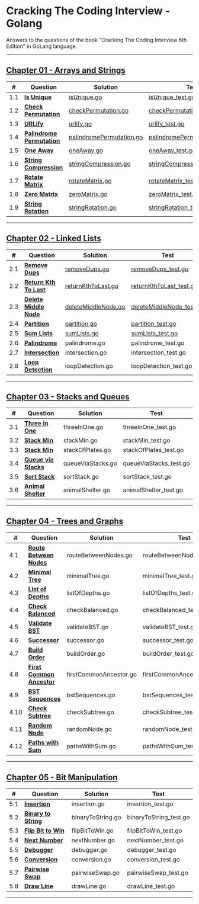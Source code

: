 # Cracking The Coding Interview - Golang
Answers to the questions of the book "Cracking The Coding Interview 6th Edition" in GoLang language.


_________________
## [Chapter 01 - Arrays and Strings](Chapter01-ArraysAndStrings/)
|  #  | **Question**               | Solution                 | Test                          |
| --- | ---------------------- | ------------------------ | ----------------------------- |
| 1.1 | [**Is Unique**](Chapter01-ArraysAndStrings/1.1-IsUnique/)              | [isUnique.go](Chapter01-ArraysAndStrings/1.1-IsUnique/isUnique.go)              | [isUnique_test.go](Chapter01-ArraysAndStrings/1.1-IsUnique/isUnique_test.go)              |
| 1.2 | [**Check Permutation**](Chapter01-ArraysAndStrings/1.2-CheckPermutation/)      | [checkPermutation.go](Chapter01-ArraysAndStrings/1.2-CheckPermutation/checkPermutation.go)      | [checkPermutation_test.go](Chapter01-ArraysAndStrings/1.2-CheckPermutation/checkPermutation_test.go)      |
| 1.3 | [**URLify**](Chapter01-ArraysAndStrings/1.3-URLify/)                 | [urlify.go](Chapter01-ArraysAndStrings/1.3-URLify/urlify.go)                | [urlify_test.go](Chapter01-ArraysAndStrings/1.3-URLify/urlify_test.go)                |
| 1.4 | [**Palindrome Permutation**](Chapter01-ArraysAndStrings/1.4-PalindromePermutation/) | [palindromePermutation.go](Chapter01-ArraysAndStrings/1.4-PalindromePermutation/palindromePermutation.go) | [palindromePermutation_test.go](Chapter01-ArraysAndStrings/1.4-PalindromePermutation/palindromePermutation_test.go) |
| 1.5 | [**One Away**](Chapter01-ArraysAndStrings/1.5-OneAway/)               | [oneAway.go](Chapter01-ArraysAndStrings/1.5-OneAway/oneAway.go)               | [oneAway_test.go](Chapter01-ArraysAndStrings/1.5-OneAway/oneAway_test.go)               |
| 1.6 | [**String Compression**](Chapter01-ArraysAndStrings/1.6-StringCompression/)     | [stringCompression.go](Chapter01-ArraysAndStrings/1.6-StringCompression/stringCompression.go)     | [stringCompression_test.go](Chapter01-ArraysAndStrings/1.6-StringCompression/stringCompression_test.go)     |
| 1.7 | [**Rotate Matrix**](Chapter01-ArraysAndStrings/1.7-RotateMatrix/)          | [rotateMatrix.go](Chapter01-ArraysAndStrings/1.7-RotateMatrix/rotateMatrix.go)          | [rotateMatrix_test.go](Chapter01-ArraysAndStrings/1.7-RotateMatrix/rotateMatrix_test.go)          |
| 1.8 | [**Zero Matrix**](Chapter01-ArraysAndStrings/1.8-ZeroMatrix/)            | [zeroMatrix.go](Chapter01-ArraysAndStrings/1.8-ZeroMatrix/zeroMatrix.go)            | [zeroMatrix_test.go](Chapter01-ArraysAndStrings/1.8-ZeroMatrix/zeroMatrix_test.go)            |
| 1.9 | [**String Rotation**](Chapter01-ArraysAndStrings/1.9-StringRotation/)        | [stringRotation.go](Chapter01-ArraysAndStrings/1.9-StringRotation/stringRotation.go)        | [stringRotation_test.go](Chapter01-ArraysAndStrings/1.9-StringRotation/stringRotation_test.go)        |
_________________
## [Chapter 02 - Linked Lists](Chapter02-LinkedLists/)
|  #  | **Question**               | Solution                 | Test                          |
| --- | ------------------ | ------------------------ | ----------------------------- |
| 2.1 | [**Remove Dups**](Chapter02-LinkedLists/2.1-RemoveDups/)           | [removeDups.go](Chapter02-LinkedLists/2.1-RemoveDups/removeDups.go)              | [removeDups_test.go](Chapter02-LinkedLists/2.1-RemoveDups/removeDups_test.go)              |
| 2.2 | [**Return Kth To Last**](Chapter02-LinkedLists/2.2-ReturnKthToLast/)           | [returnKthToLast.go](Chapter02-LinkedLists/2.2-ReturnKthToLast/returnKthToLast.go)              | [returnKthToLast_test.go](Chapter02-LinkedLists/2.2-ReturnKthToLast/returnKthToLast_test.go)              |
| 2.3 | [**Delete Middle Node**](Chapter02-LinkedLists/2.3-DeleteMiddleNode/)           | [deleteMiddleNode.go](Chapter02-LinkedLists/2.3-DeleteMiddleNode/deleteMiddleNode.go)              | [deleteMiddleNode_test.go](Chapter02-LinkedLists/2.3-DeleteMiddleNode/deleteMiddleNode_test.go)              |
| 2.4 | [**Partition**](Chapter02-LinkedLists/2.4-Partition/)           | [partition.go](Chapter02-LinkedLists/2.4-Partition/partition.go)              | [partition_test.go](Chapter02-LinkedLists/2.4-Partition/partition_test.go)              |
| 2.5 | [**Sum Lists**](Chapter02-LinkedLists/2.5-SumLists/)           | [sumLists.go](Chapter02-LinkedLists/2.5-SumLists/sumLists.go)              | [sumLists_test.go](Chapter02-LinkedLists/2.5-SumLists/sumLists_test.go)              |
| 2.6 | [**Palindrome**](Chapter02-LinkedLists/2.6-Palindrome/)           | palindrome.go              | palindrome_test.go              |
| 2.7 | [**Intersection**](Chapter02-LinkedLists/2.7-Intersection/)           | intersection.go              | intersection_test.go              |
| 2.8 | [**Loop Detection**](Chapter02-LinkedLists/2.8-LoopDetection/)           | loopDetection.go              | loopDetection_test.go              |
_________________
## [Chapter 03 - Stacks and Queues](Chapter03-StacksAndQueues/)
|  #  | **Question**               | Solution                 | Test                          |
| --- | ------------------ | ------------------------ | ----------------------------- |
| 3.1 | [**Three in One**](Chapter03-StacksAndQueues/3.1-ThreeInOne/) | threeInOne.go | threeInOne_test.go |
| 3.2 | [**Stack Min**](Chapter03-StacksAndQueues/3.2-StackMin/) | stackMin.go | stackMin_test.go |
| 3.3 | [**Stack Min**](Chapter03-StacksAndQueues/3.3-StackOfPlates/) | stackOfPlates.go | stackOfPlates_test.go |
| 3.4 | [**Queue via Stacks**](Chapter03-StacksAndQueues/3.4-QueueViaStacks/) | queueViaStacks.go | queueViaStacks_test.go |
| 3.5 | [**Sort Stack**](Chapter03-StacksAndQueues/3.5-SortStack/) | sortStack.go | sortStack_test.go |
| 3.6 | [**Animal Shelter**](Chapter03-StacksAndQueues/3.6-AnimalShelter/) | animalShelter.go | animalShelter_test.go |
_________________
## [Chapter 04 - Trees and Graphs](Chapter04-TreesAndGraphs/)
|  #  | **Question**               | Solution                 | Test                          |
| --- | ------------------ | ------------------------ | ----------------------------- |
| 4.1 | [**Route Between Nodes**](Chapter04-TreesAndGraphs/4.1-RouteBetweenNodes/) | routeBetweenNodes.go | routeBetweenNodes_test.go |
| 4.2 | [**Minimal Tree**](Chapter04-TreesAndGraphs/4.2-MinimalTree/) | minimalTree.go | minimalTree_test.go |
| 4.3 | [**List of Depths**](Chapter04-TreesAndGraphs/4.3-ListOfDepths/) | listOfDepths.go | listOfDepths_test.go |
| 4.4 | [**Check Balanced**](Chapter04-TreesAndGraphs/4.4-CheckBalanced/) | checkBalanced.go | checkBalanced_test.go |
| 4.5 | [**Validate BST**](Chapter04-TreesAndGraphs/4.5-ValidateBST/) | validateBST.go | validateBST_test.go |
| 4.6 | [**Successor**](Chapter04-TreesAndGraphs/4.6-Successor/) | successor.go | successor_test.go |
| 4.7 | [**Build Order**](Chapter04-TreesAndGraphs/4.7-BuildOrder/) | buildOrder.go | buildOrder_test.go |
| 4.8 | [**First Common Ancestor**](Chapter04-TreesAndGraphs/4.8-FirstCommonAncestor/) | firstCommonAncestor.go | firstCommonAncestor_test.go |
| 4.9 | [**BST Sequences**](Chapter04-TreesAndGraphs/4.9-BSTSequences/) | bstSequences.go | bstSequences_test.go |
| 4.10 | [**Check Subtree**](Chapter04-TreesAndGraphs/4.10-CheckSubtree/) | checkSubtree.go | checkSubtree_test.go |
| 4.11 | [**Random Node**](Chapter04-TreesAndGraphs/4.11-RandomNode/) | randomNode.go | randomNode_test.go |
| 4.12 | [**Paths with Sum**](Chapter04-TreesAndGraphs/4.12-PathsWithSum/) | pathsWithSum.go | pathsWithSum_test.go |
_________________
## [Chapter 05 - Bit Manipulation](Chapter05-BitManipulation/)
|  #  | **Question**               | Solution                 | Test                          |
| --- | ------------------ | ------------------------ | ----------------------------- |
| 5.1 | [**Insertion**](Chapter05-BitManipulation/5.1-Insertion/) | insertion.go | insertion_test.go |
| 5.2 | [**Binary to String**](Chapter05-BitManipulation/5.2-BinaryToString/) | binaryToString.go | binaryToString_test.go |
| 5.3 | [**Flip Bit to Win**](Chapter05-BitManipulation/5.3-FlipBitToWin/) | flipBitToWin.go | flipBitToWin_test.go |
| 5.4 | [**Next Number**](Chapter05-BitManipulation/5.4-NextNumber/) | nextNumber.go | nextNumber_test.go |
| 5.5 | [**Debugger**](Chapter05-BitManipulation/5.5-Debugger/) | debugger.go | debugger_test.go |
| 5.6 | [**Conversion**](Chapter05-BitManipulation/5.6-Conversion/) | conversion.go | conversion_test.go |
| 5.7 | [**Pairwise Swap**](Chapter05-BitManipulation/5.7-PairwiseSwap/) | pairwiseSwap.go | pairwiseSwap_test.go |
| 5.8 | [**Draw Line**](Chapter05-BitManipulation/5.8-DrawLine/) | drawLine.go | drawLine_test.go |
_________________
